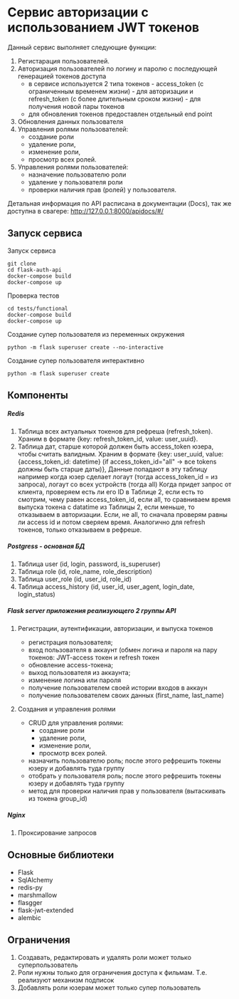 # Сервис авторизации с использованием JWT токенов
Данный сервис выполняет следующие функции:
1. Регистарация пользователей.
2. Авторизация пользователей по логину и паролю с последующей генерацией токенов доступа
	- в сервисе используется 2 типа токенов - access_token (с ограниченным временем жизни) - для авторизации и refresh_token (с более длительным сроком жизни) - для получения новой пары токенов
	- для обновления токенов предоставлен отдельный end point
3. Обновления данных пользователя
4. Упрaвления ролями пользователей:
	- создание роли
	- удаление роли,
	- изменение роли,
	- просмотр всех ролей.
5.  Управления ролями пользователей:
	- назначение пользователю роли
	- удаление у пользователя роли
	- проверки наличия прав (ролей) у пользователя.

Детальная информация по API расписана в документации (Docs), так же доступна в свагере:
http://127.0.0.1:8000/apidocs/#/

## Запуск сервиса
Запуск сервиса
```
git clone 
cd flask-auth-api
docker-compose build
docker-compose up
```
Проверка тестов
```
cd tests/functional
docker-compose build
docker-compose up
```
Создание супер пользователя из переменных окружения
```
python -m flask superuser create --no-interactive
```
Создание супер пользователя интерактивно
```
python -m flask superuser create
```

## Компоненты

##### Redis

1. Таблица всех актуальных токенов для рефреша (refresh_token). Храним в формате {key: refresh_token_id, value: user_uuid}.
2. Таблица дат, старше которой должен быть access_token юзера, чтобы считать валидным. Храним в формате {key: user_uuid, value: {access_token_id: datetime} (if access_token_id="all" -> все tokens должны быть старше даты)},
Данные попадают в эту таблицу например когда юзер сделает логаут (тогда access_token_id = из запроса), логаут со всех устройств (тогда all)
Когда придет запрос от клиента, проверяем есть ли его ID в Таблице 2, если есть то смотрим, чему равен access_token_id, если all, то сравниваем время выпуска токена с datatime из Таблицы 2, если
меньше, то отказываем в авторизации. Если, не all, то сначала проверям равны ли access id и потом сверяем время.
Аналогично для refresh токенов, только отказываем в рефреше.

##### Postgress - основная БД

1.  Таблица user (id, login, password, is_superuser)
2.  Таблица role (id, role_name, role_description)
3.  Таблица user_role (id, user_id, role_id)
4.  Таблица access_history (id, user_id, user_agent, login_date, login_status)

##### Flask server приложения реализующего 2 группы API

1. Регистрации, аутентификации, авторизации, и выпуска токенов
	- регистрация пользователя;
	- вход пользователя в аккаунт (обмен логина и пароля на пару токенов: JWT-access токен и refresh токен
	- обновление access-токена;
	- выход пользователя из аккаунта;
	- изменение логина или пароля 
	- получение пользователем своей истории входов в аккаун
	- получение пользователем своих данных (first_name, last_name)
	
2.  Создания и управления ролями
	- CRUD для управления ролями:
		- создание роли
		- удаление роли,
		- изменение роли,
		- просмотр всех ролей.
	- назначить пользователю роль; после этого рефрешить токены юзеру и добавлять туда группу
	- отобрать у пользователя роль; после этого рефрешить токены юзеру и добавлять туда группу
	- метод для проверки наличия прав у пользователя (вытаскивать из токена group_id)
	
##### Nginx
1. Проксирование запросов

## Основные библиотеки

- Flask
- SqlAlchemy
- redis-py
- marshmallow
- flasgger
- flask-jwt-extended
- alembic

## Ограничения
1. Создавать, редактировать и удалять роли может только суперпользователь
2. Роли нужны только для ограничения доступа к фильмам. Т.е. реализуют механизм подписок
3. Добавлять роли юзерам может только супер пользователь
